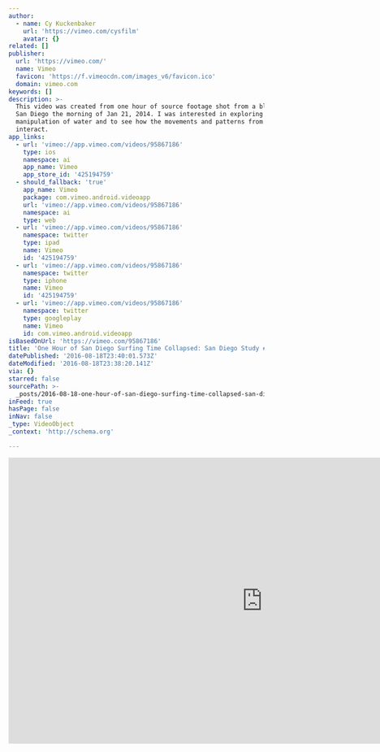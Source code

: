 ```yaml
---
author:
  - name: Cy Kuckenbaker
    url: 'https://vimeo.com/cysfilm'
    avatar: {}
related: []
publisher:
  url: 'https://vimeo.com/'
  name: Vimeo
  favicon: 'https://f.vimeocdn.com/images_v6/favicon.ico'
  domain: vimeo.com
keywords: []
description: >-
  This video was created from one hour of source footage shot from a bluff in
  San Diego the morning of Jan 21, 2014. I was interested in exploring the
  manipulation of water and to see how the movements and patterns from surfing
  interact.
app_links:
  - url: 'vimeo://app.vimeo.com/videos/95867186'
    type: ios
    namespace: ai
    app_name: Vimeo
    app_store_id: '425194759'
  - should_fallback: 'true'
    app_name: Vimeo
    package: com.vimeo.android.videoapp
    url: 'vimeo://app.vimeo.com/videos/95867186'
    namespace: ai
    type: web
  - url: 'vimeo://app.vimeo.com/videos/95867186'
    namespace: twitter
    type: ipad
    name: Vimeo
    id: '425194759'
  - url: 'vimeo://app.vimeo.com/videos/95867186'
    namespace: twitter
    type: iphone
    name: Vimeo
    id: '425194759'
  - url: 'vimeo://app.vimeo.com/videos/95867186'
    namespace: twitter
    type: googleplay
    name: Vimeo
    id: com.vimeo.android.videoapp
isBasedOnUrl: 'https://vimeo.com/95867186'
title: 'One Hour of San Diego Surfing Time Collapsed: San Diego Study #4'
datePublished: '2016-08-18T23:40:01.573Z'
dateModified: '2016-08-18T23:38:20.141Z'
via: {}
starred: false
sourcePath: >-
  _posts/2016-08-18-one-hour-of-san-diego-surfing-time-collapsed-san-diego-stud.md
inFeed: true
hasPage: false
inNav: false
_type: VideoObject
_context: 'http://schema.org'

---
```

<iframe src="https://cdn.embedly.com/widgets/media.html?src=https%3A%2F%2Fplayer.vimeo.com%2Fvideo%2F95867186&amp;url=https%3A%2F%2Fvimeo.com%2F95867186&amp;image=https%3A%2F%2Fi.vimeocdn.com%2Fvideo%2F475884116_1280.jpg&amp;key=b7d04c9b404c499eba89ee7072e1c4f7&amp;type=text%2Fhtml&amp;schema=vimeo" width="1000" height="563" scrolling="no" frameborder="0" allowfullscreen="" style=""></iframe>